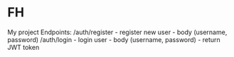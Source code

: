# FH
My project
Endpoints:
/auth/register 
      - register new user
      - body (username, password)
/auth/login
      - login user
      - body (username, password)
      - return JWT token
